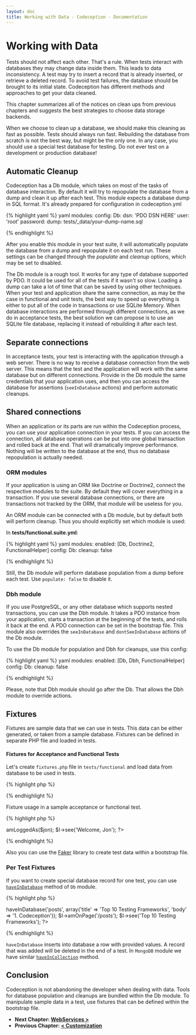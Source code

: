```yaml
---
layout: doc
title: Working with Data - Codeception - Documentation
---
```


# Working with Data

Tests should not affect each other. That's a rule. When tests interact with databases they may change data inside them. This leads to data inconsistency. A test may try to insert a record that is already inserted, or retrieve a deleted record. To avoid test failures, the database should be brought to its initial state. Codeception has different methods and approaches to get your data cleaned.

This chapter summarizes all of the notices on clean ups from previous chapters and suggests the best strategies to choose data storage backends.

When we choose to clean up a database, we should make this cleaning as fast as possible. Tests should always run fast. Rebuilding the database from scratch is not the best way, but might be the only one. In any case, you should use a special test database for testing. Do not ever test on a development or production database!

## Automatic Cleanup

Codeception has a Db module, which takes on most of the tasks of database interaction. By default it will try to repopulate the database from a dump and clean it up after each test. This module expects a database dump in SQL format. It's already prepared for configuration in codeception.yml

{% highlight yaml %}
yaml
modules:
    config:
        Db:
            dsn: 'PDO DSN HERE'
            user: 'root'
            password:
            dump: tests/_data/your-dump-name.sql

{% endhighlight %}

After you enable this module in your test suite, it will automatically populate the database from a dump and repopulate it on each test run. These settings can be changed through the _populate_ and _cleanup_ options, which may be set to disabled.

The Db module is a rough tool. It works for any type of database supported by PDO. It could be used for all of the tests if it wasn't so slow. Loading a dump can take a lot of time that can be saved by using other techniques. When your test and application share the same connection, as may be the case in functional and unit tests, the best way to speed up everything is either to put all of the code in transactions or use SQLite Memory. When database interactions are performed through different connections, as we do in acceptance tests, the best solution we can propose is to use an SQLite file database, replacing it instead of rebuilding it after each test.

## Separate connections

In acceptance tests, your test is interacting with the application through a web server. There is no way to receive a database connection from the web server. This means that the test and the application will work with the same database but on different connections. Provide in the Db module the same credentials that your application uses, and then you can access the database for assertions (`seeInDatabase` actions) and perform automatic cleanups.

## Shared connections

When an application or its parts are run within the Codeception process, you can use your application connection in your tests. 
If you can access the connection, all database operations can be put into one global transaction and rolled back at the end. That will dramatically improve performance. Nothing will be written to the database at the end, thus no database repopulation is actually needed.

### ORM modules

If your application is using an ORM like Doctrine or Doctrine2, connect the respective modules to the suite. By default they will cover everything in a transaction. If you use several database connections, or there are transactions not tracked by the ORM, that module will be useless for you.

An ORM module can be connected with a Db module, but by default both will perform cleanup. Thus you should explicitly set which module is used:

In __tests/functional.suite.yml__:

{% highlight yaml %}
yaml
modules:
	enabled: [Db, Doctrine2, FunctionalHelper]
	config:
		Db:
			cleanup: false

{% endhighlight %}

Still, the Db module will perform database population from a dump before each test. Use `populate: false` to disable it.

### Dbh module

If you use PostgreSQL, or any other database which supports nested transactions, you can use the Dbh module. It takes a PDO instance from your application, starts a transaction at the beginning of the tests, and rolls it back at the end.
A PDO connection can be set in the bootstrap file. This module also overrides the `seeInDatabase` and `dontSeeInDatabase` actions of the Db module.

To use the Db module for population and Dbh for cleanups, use this config:

{% highlight yaml %}
yaml
modules:
	enabled: [Db, Dbh, FunctionalHelper]
	config:
		Db:
			cleanup: false

{% endhighlight %}

Please, note that Dbh module should go after the Db. That allows the Dbh module to override actions.

## Fixtures

Fixtures are sample data that we can use in tests. This data can be either generated, or taken from a sample database. Fixtures can be defined in separate PHP file and loaded in tests. 

#### Fixtures for Acceptance and Functional Tests

Let's create `fixtures.php` file in `tests/functional` and load data from database to be used in tests.

{% highlight php %}

<?php
// let's take user from sample database. 
// we can populate it with Db module
$jon = User::findOneBy('name', 'jon');

?>

{% endhighlight %}

Fixture usage in a sample acceptance or functional test.

{% highlight php %}

<?php
require 'fixtures.php';

$I = new FunctionalTester($scenario);
$I->amLoggedAs($jon);
$I->see('Welcome, Jon');
?>

{% endhighlight %}

Also you can use the [Faker](https://github.com/fzaninotto/Faker) library to create test data within a bootstrap file.

### Per Test Fixtures

If you want to create special database record for one test, you can use [`haveInDatabase`](http://codeception.com/docs/modules/Db#haveInDatabase) method of `Db` module.

{% highlight php %}

<?php 
$I = new FunctionalTester($scenario);
$I->haveInDatabase('posts', array('title' => 'Top 10 Testing Frameworks', 'body' => '1. Codeception'));
$I->amOnPage('/posts');
$I->see('Top 10 Testing Frameworks');
?>

{% endhighlight %}

`haveInDatabase` inserts into database a row with provided values. A record that was added will be deleted in the end of a test. In `MongoDB` module we have similar [`haveInCollection`](http://codeception.com/docs/modules/MongoDb#haveInCollection) method.

## Conclusion

Codeception is not abandoning the developer when dealing with data. Tools for database population and cleanups are bundled within the Db module. To manipulate sample data in a test, use fixtures that can be defined within the bootstrap file.




* **Next Chapter: [WebServices >](/docs/10-WebServices.md)**
* **Previous Chapter: [< Customization](/docs/08-Customization.md)**